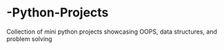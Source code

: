 # -Python-Projects
Collection of mini python projects showcasing OOPS, data structures, and problem solving 
